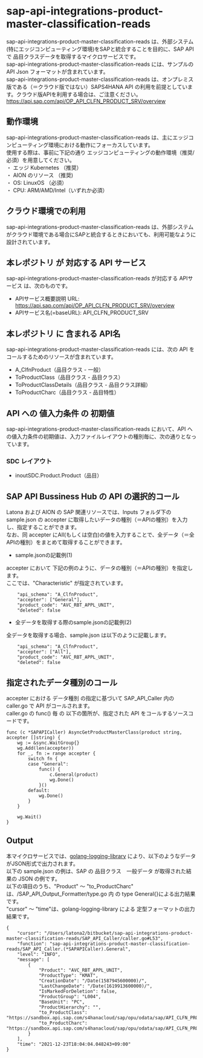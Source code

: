 # sap-api-integrations-product-master-classification-reads
sap-api-integrations-product-master-classification-reads は、外部システム(特にエッジコンピューティング環境)をSAPと統合することを目的に、SAP API で 品目クラスデータを取得するマイクロサービスです。      
sap-api-integrations-product-master-classification-reads には、サンプルのAPI Json フォーマットが含まれています。     
sap-api-integrations-product-master-classification-reads は、オンプレミス版である（＝クラウド版ではない）SAPS4HANA API の利用を前提としています。クラウド版APIを利用する場合は、ご注意ください。     
https://api.sap.com/api/OP_API_CLFN_PRODUCT_SRV/overview   

## 動作環境  
sap-api-integrations-product-master-classification-reads は、主にエッジコンピューティング環境における動作にフォーカスしています。    
使用する際は、事前に下記の通り エッジコンピューティングの動作環境（推奨/必須）を用意してください。  
・ エッジ Kubernetes （推奨）    
・ AION のリソース （推奨)    
・ OS: LinuxOS （必須）    
・ CPU: ARM/AMD/Intel（いずれか必須）　　

## クラウド環境での利用
sap-api-integrations-product-master-classification-reads は、外部システムがクラウド環境である場合にSAPと統合するときにおいても、利用可能なように設計されています。    

## 本レポジトリ が 対応する API サービス
sap-api-integrations-product-master-classification-reads が対応する APIサービス は、次のものです。  

* APIサービス概要説明 URL: https://api.sap.com/api/OP_API_CLFN_PRODUCT_SRV/overview    
* APIサービス名(=baseURL): API_CLFN_PRODUCT_SRV

## 本レポジトリ に 含まれる API名
sap-api-integrations-product-master-classification-reads には、次の API をコールするためのリソースが含まれています。  

* A_ClfnProduct（品目クラス - 一般）
* ToProductClass（品目クラス - 品目クラス）
* ToProductClassDetails（品目クラス - 品目クラス詳細）
* ToProductCharc（品目クラス - 品目特性）

## API への 値入力条件 の 初期値
sap-api-integrations-product-master-classification-reads において、API への値入力条件の初期値は、入力ファイルレイアウトの種別毎に、次の通りとなっています。  

### SDC レイアウト

* inoutSDC.Product.Product（品目）

## SAP API Bussiness Hub の API の選択的コール

Latona および AION の SAP 関連リソースでは、Inputs フォルダ下の sample.json の accepter に取得したいデータの種別（＝APIの種別）を入力し、指定することができます。  
なお、同 accepter にAll(もしくは空白)の値を入力することで、全データ（＝全APIの種別）をまとめて取得することができます。  

* sample.jsonの記載例(1)  

accepter において 下記の例のように、データの種別（＝APIの種別）を指定します。  
ここでは、"Characteristic" が指定されています。

```
	"api_schema": "A_ClfnProduct",
	"accepter": ["General"],
	"product_code": "AVC_RBT_APPL_UNIT",
	"deleted": false
```
  
* 全データを取得する際のsample.jsonの記載例(2)  

全データを取得する場合、sample.json は以下のように記載します。  

```
	"api_schema": "A_ClfnProduct",
	"accepter": ["All"],
	"product_code": "AVC_RBT_APPL_UNIT",
	"deleted": false
```

## 指定されたデータ種別のコール

accepter における データ種別 の指定に基づいて SAP_API_Caller 内の caller.go で API がコールされます。  
caller.go の func() 毎 の 以下の箇所が、指定された API をコールするソースコードです。  

```
func (c *SAPAPICaller) AsyncGetProductMasterClass(product string, accepter []string) {
	wg := &sync.WaitGroup{}
	wg.Add(len(accepter))
	for _, fn := range accepter {
		switch fn {
		case "General":
			func() {
				c.General(product)
				wg.Done()
			}()
		default:
			wg.Done()
		}
	}

	wg.Wait()
}
```

## Output  
本マイクロサービスでは、[golang-logging-library](https://github.com/latonaio/golang-logging-library) により、以下のようなデータがJSON形式で出力されます。  
以下の sample.json の例は、SAP の 品目クラス　一般データ が取得された結果の JSON の例です。  
以下の項目のうち、"Product" ～ "to_ProductCharc" は、/SAP_API_Output_Formatter/type.go 内 の type General{}による出力結果です。  
"cursor" ～ "time"は、golang-logging-library による 定型フォーマットの出力結果です。  

```
{
	"cursor": "/Users/latona2/bitbucket/sap-api-integrations-product-master-classification-reads/SAP_API_Caller/caller.go#L53",
	"function": "sap-api-integrations-product-master-classification-reads/SAP_API_Caller.(*SAPAPICaller).General",
	"level": "INFO",
	"message": [
		{
			"Product": "AVC_RBT_APPL_UNIT",
			"ProductType": "KMAT",
			"CreationDate": "/Date(1587945600000)/",
			"LastChangeDate": "/Date(1619913600000)/",
			"IsMarkedForDeletion": false,
			"ProductGroup": "L004",
			"BaseUnit": "PC",
			"ProductHierarchy": "",
			"to_ProductClass": "https://sandbox.api.sap.com/s4hanacloud/sap/opu/odata/sap/API_CLFN_PRODUCT_SRV/A_ClfnProduct('AVC_RBT_APPL_UNIT')/to_ProductClass",
			"to_ProductCharc": "https://sandbox.api.sap.com/s4hanacloud/sap/opu/odata/sap/API_CLFN_PRODUCT_SRV/A_ClfnProduct('AVC_RBT_APPL_UNIT')/to_ProductCharc"
		}
	],
	"time": "2021-12-23T18:04:04.048243+09:00"
}
```
